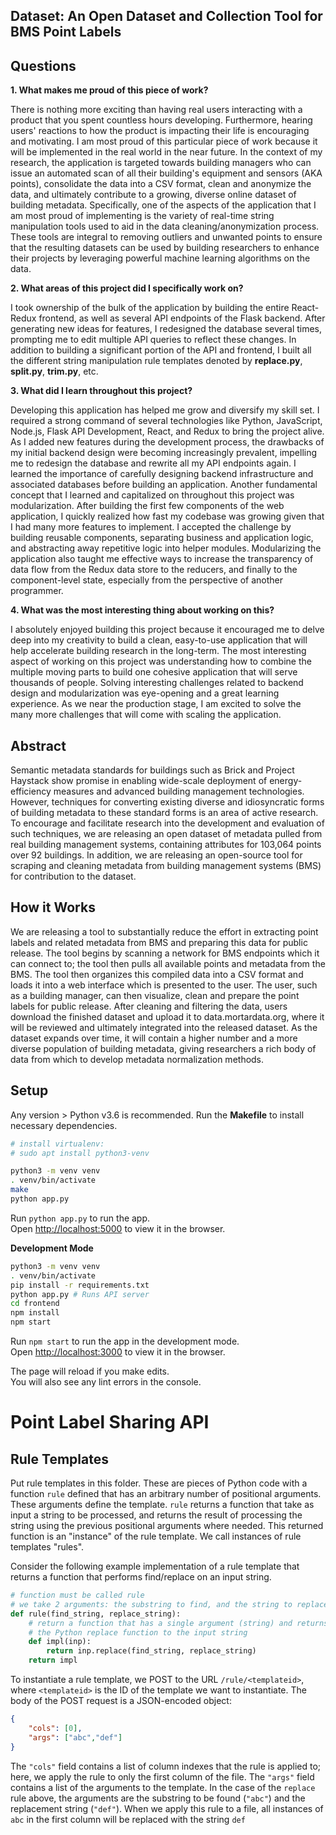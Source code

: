 ## Dataset: An Open Dataset and Collection Tool for BMS Point Labels

## Questions

**1. What makes me proud of this piece of work?**

There is nothing more exciting than having real users interacting with a product that you spent countless hours developing. Furthermore, hearing users' reactions to how the product is impacting their life is encouraging and motivating. I am most proud of this particular piece of work because it will be implemented in the real world in the near future. In the context of my research, the application is targeted towards building managers who can issue an automated scan of all their building's equipment and sensors (AKA points), consolidate the data into a CSV format, clean and anonymize the data, and ultimately contribute to a growing, diverse online dataset of building metadata. Specifically, one of the aspects of the application that I am most proud of implementing is the variety of real-time string manipulation tools used to aid in the data cleaning/anonymization process. These tools are integral to removing outliers and unwanted points to ensure that the resulting datasets can be used by building researchers to enhance their projects by leveraging powerful machine learning algorithms on the data. 

**2. What areas of this project did I specifically work on?**

I took ownership of the bulk of the application by building the entire React-Redux frontend, as well as several API endpoints of the Flask backend. After generating new ideas for features, I redesigned the database several times, prompting me to edit multiple API queries to reflect these changes. In addition to building a significant portion of the API and frontend, I built all the different string manipulation rule templates denoted by **replace.py**, **split.py**, **trim.py**, etc. 

**3. What did I learn throughout this project?**

Developing this application has helped me grow and diversify my skill set. I required a strong command of several technologies like Python, JavaScript, Node.js, Flask API Development, React, and Redux to bring the project alive. As I added new features during the development process, the drawbacks of my initial backend design were becoming increasingly prevalent, impelling me to redesign the database and rewrite all my API endpoints again. I learned the importance of carefully designing backend infrastructure and associated databases before building an application. Another fundamental concept that I learned and capitalized on throughout this project was modularization. After building the first few components of the web application, I quickly realized how fast my codebase was growing given that I had many more features to implement. I accepted the challenge by building reusable components, separating business and application logic, and abstracting away repetitive logic into helper modules. Modularizing the application also taught me effective ways to increase the transparency of data flow from the Redux data store to the reducers, and finally to the component-level state, especially from the perspective of another programmer. 

**4. What was the most interesting thing about working on this?**

I absolutely enjoyed building this project because it encouraged me to delve deep into my creativity to build a clean, easy-to-use application that will help accelerate building research in the long-term. The most interesting aspect of working on this project was understanding how to combine the multiple moving parts to build one cohesive application that will serve thousands of people. Solving interesting challenges related to backend design and modularization was eye-opening and a great learning experience. As we near the production stage, I am excited to solve the many more challenges that will come with scaling the application. 

## Abstract

Semantic metadata standards for buildings such as Brick and Project
Haystack show promise in enabling wide-scale deployment of
energy-efficiency measures and advanced building management
technologies. However, techniques for converting existing diverse
and idiosyncratic forms of building metadata to these standard
forms is an area of active research. To encourage and facilitate
research into the development and evaluation of such techniques,
we are releasing an open dataset of metadata pulled from real building management systems, containing attributes for 103,064 points
over 92 buildings. In addition, we are releasing an open-source tool
for scraping and cleaning metadata from building management
systems (BMS) for contribution to the dataset.

## How it Works

We are releasing a tool to substantially reduce the effort in extracting point labels and related metadata
from BMS and preparing this data for public release. The tool begins by scanning a network for BMS endpoints which it can connect to; the tool then pulls all available points and metadata from the
BMS. The tool then organizes this compiled data into a CSV format and loads it into a web interface which is presented to the user. The user, such as a building manager, can then visualize, clean and
prepare the point labels for public release. After cleaning and filtering the data, users download the finished dataset and upload it to data.mortardata.org, where it will be reviewed and ultimately integrated into the released dataset. As the dataset expands over time, it will contain a higher number and a
more diverse population of building metadata, giving researchers a rich body of data from which to develop metadata normalization methods.

## Setup

Any version > Python v3.6 is recommended. Run the **Makefile** to install necessary dependencies. 

```bash
# install virtualenv:
# sudo apt install python3-venv

python3 -m venv venv
. venv/bin/activate
make
python app.py
```

Run `python app.py` to run the app. <br>
Open [http://localhost:5000](http://localhost:5000) to view it in the browser.

**Development Mode**

```bash
python3 -m venv venv
. venv/bin/activate
pip install -r requirements.txt
python app.py # Runs API server
cd frontend
npm install
npm start
```
Run `npm start` to run the app in the development mode.<br>
Open [http://localhost:3000](http://localhost:3000) to view it in the browser.

The page will reload if you make edits.<br>
You will also see any lint errors in the console.

# Point Label Sharing API

## Rule Templates

Put rule templates in this folder. These are pieces of Python code with a function `rule` defined that has an arbitrary number of positional arguments. These arguments define the template.
`rule` returns a function that take as input a string to be processed, and returns the result of processing the string using the previous positional arguments where needed.
This returned function is an "instance" of the rule template. We call instances of rule templates "rules".

Consider the following example implementation of a rule template that returns a function that performs find/replace on an input string.


```python
# function must be called rule
# we take 2 arguments: the substring to find, and the string to replace each instance of the substring
def rule(find_string, replace_string):
    # return a function that has a single argument (string) and returns the result of applying
    # the Python replace function to the input string
    def impl(inp):
        return inp.replace(find_string, replace_string)
    return impl
```

To instantiate a rule template, we POST to the URL `/rule/<templateid>`, where `<templateid>` is the ID of the template we want to instantiate.
The body of the POST request is a JSON-encoded object:

```json
{
    "cols": [0],
    "args": ["abc","def"]
}
```

The `"cols"` field contains a list of column indexes that the rule is applied to; here, we apply the rule to only the first column of the file.
The `"args"` field contains a list of the arguments to the template. In the case of the `replace` rule above, the arguments are the substring to be found (`"abc"`) and the replacement string (`"def"`). When we apply this rule to a file, all instances of `abc` in the first column will be replaced with the string `def`
